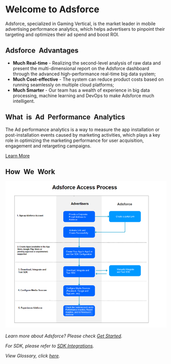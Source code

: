 Welcome to Adsforce
===================

Adsforce, specialized in Gaming Vertical, is the market leader in mobile advertising performance analytics, which helps advertisers to pinpoint their targeting and optimizes their ad spend and boost ROI.

## Adsforce&ensp;Advantages

* **Much Real-time** - Realizing the second-level analysis of raw data and present the multi-dimensional report on the Adsforce dashboard through the advanced high-performance real-time big data system;
* **Much Cost-effective** - The system can reduce product costs based on running seamlessly on multiple cloud platforms;
* **Much Smarter** - Our team has a wealth of experience in big data processing, machine learning and DevOps to make Adsforce much intelligent.

## What&ensp;is&ensp;Ad&ensp;Performance&ensp;Analytics

The Ad performance analytics is a way to measure the app installation or post-installation events caused by marketing activities, which plays a key role in optimizing the marketing performance for user acquisition, engagement and retargeting campaigns.

 [Learn More](./advertising-effectiveness/README.md)

## How&ensp;We&ensp;Work

![1](1.png)

*Learn more about Adsforce? Please check [Get Started](../get-started/README.md).* 

*For SDK, please refer to [SDK Integrations](../sdk-integrations/README.md).*

*View Glossary, click [here](../glossary/README.md).*

